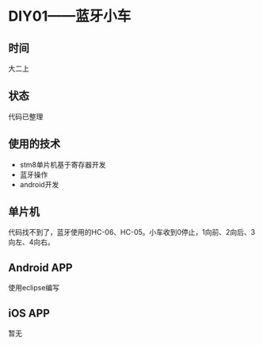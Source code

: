 # DIY01——蓝牙小车
## 时间
大二上
## 状态
代码已整理

## 使用的技术
- stm8单片机基于寄存器开发
- 蓝牙操作
- android开发

## 单片机
代码找不到了，蓝牙使用的HC-06、HC-05。小车收到0停止，1向前、2向后、3向左、4向右。

## Android APP
使用eclipse编写

## iOS APP
暂无